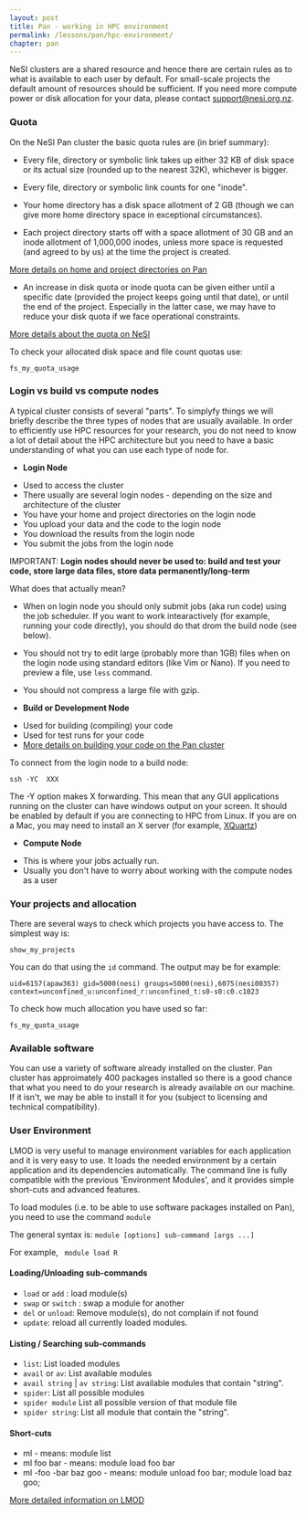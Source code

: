 ```yaml
---
layout: post
title: Pan - working in HPC environment
permalink: /lessons/pan/hpc-environment/
chapter: pan
---
```


NeSI clusters are a shared resource and hence there are certain rules as to what is available to each user by default. For small-scale projects the default amount of resources should be sufficient. If you need more compute power or disk allocation for your data, please contact support@nesi.org.nz.

### Quota

On the NeSI Pan cluster the basic quota rules are (in brief summary):

* Every file, directory or symbolic link takes up either 32 KB of disk space or its actual size (rounded up to the nearest 32K), whichever is bigger.

* Every file, directory or symbolic link counts for one "inode".

* Your home directory has a disk space allotment of 2 GB (though we can give more home directory space in exceptional circumstances).

* Each project directory starts off with a space allotment of 30 GB and an inode allotment of 1,000,000 inodes, unless more space is requested (and agreed to by us) at the time the project is created.

[More details on home and project directories on Pan](https://support.nesi.org.nz/hc/en-gb/articles/207295930-Directories-Available-on-Pan)

* An increase in disk quota or inode quota can be given either until a specific date (provided the project keeps going until that date), or until the end of the project. Especially in the latter case, we may have to reduce your disk quota if we face operational constraints.

[More details about the quota on NeSI](https://support.nesi.org.nz/hc/en-gb#disk-space-allocations-quotas)

To check your allocated disk space and file count quotas use:

```
fs_my_quota_usage
```

### Login vs build vs compute nodes

A typical cluster consists of several "parts". To simplyfy things we will briefly describe the three types of nodes that are usually available.
 In order to efficiently use HPC resources for your research, you do not need to know a lot of detail about the HPC architecture but you need to have a basic understanding of what you can use each type of node for.

* **Login Node**

- Used to access the cluster
- There usually are several login nodes - depending on the size and architecture of the cluster
- You have your home and project directories on the login node
- You upload your data and the code to the login node
- You download the results from the login node
- You submit the jobs from the login node


IMPORTANT:
**Login nodes should never be used to: build and test your code, store large data files, store data permanently/long-term**

What does that actually mean?

* When on login node you should only submit jobs (aka run code) using the job scheduler. If you want to work intearactively (for example, running your code directly), you should do that drom the build node (see below).
* You should not try to edit large (probably more than 1GB) files when on the login node using standard editors (like Vim or Nano). If you need to preview a file, use `less` command.
* You should not compress a large file with gzip.


* **Build or Development Node**

- Used for building (compiling) your code
- Used for test runs for your code
- [More details on building your code on the Pan cluster](https://wiki.auckland.ac.nz/display/CER/Developing+software)


To connect from the login node to a build node:

```
ssh -YC  XXX
```

The -Y option makes X forwarding. This mean that any GUI applications running on the cluster can have windows output on your screen. It should be enabled by default if you are connecting to HPC from Linux. If you are on a Mac, you may need to install an X server (for example, [XQuartz](http://xquartz.macosforge.org/landing/))

* **Compute Node**

- This is where your jobs actually run.
- Usually you don't have to worry about working with the compute nodes as a user


### Your projects and allocation

There are several ways to check which projects you have access to. The simplest way is:

```
show_my_projects
```

You can do that using the `id` command. The output may be for example:

```
uid=6157(apaw363) gid=5000(nesi) groups=5000(nesi),6075(nesi00357) context=unconfined_u:unconfined_r:unconfined_t:s0-s0:c0.c1023
```

To check how much allocation you have used so far:

```
fs_my_quota_usage
```


### Available software

You can use a variety of software already installed on the cluster. Pan cluster has approimately 400 packages installed so there is a good chance that what you need
 to do your research is already available on our machine. If it isn't, we may be able to install it for you (subject to licensing and technical compatibility).

### User Environment
LMOD is very useful to manage environment variables for each application and it is very easy to use. It loads the needed environment by a certain application and its dependencies automatically. The command line is fully compatible with the previous 'Environment Modules', and it provides simple short-cuts and advanced features.

To load modules (i.e. to be able to use software packages installed on Pan), you need to use the command `module`

The general syntax is:
```module [options] sub-command [args ...]```

For example, ``` module load R```

#### Loading/Unloading sub-commands
* `load` or `add` : load module(s)
* `swap` or `switch` : swap a module for another
* `del` or `unload`: Remove module(s), do not complain if not found
* `update`: reload all currently loaded modules.

#### Listing / Searching sub-commands
* `list`: List loaded modules
* `avail` or `av`: List available modules
* `avail string` | `av string`: List available modules that contain "string".
* `spider`: List all possible modules
* `spider module` List all possible version of that module file
* `spider string`: List all module that contain the "string".

#### Short-cuts
* ml - means: module list
* ml foo bar - means: module load foo bar
* ml -foo -bar baz goo - means: module unload foo bar; module load baz goo;

[More detailed information on LMOD](http://www.tacc.utexas.edu/tacc-projects/lmod)

